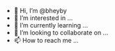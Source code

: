 - 👋 Hi, I’m @bheyby
- 👀 I’m interested in ...
- 🌱 I’m currently learning ...
- 💞️ I’m looking to collaborate on ...
- 📫 How to reach me ...

<!---
bheyby/bheyby is a ✨ special ✨ repository because its `README.md` (this file) appears on your GitHub profile.
You can click the Preview link to take a look at your changes.
--->
